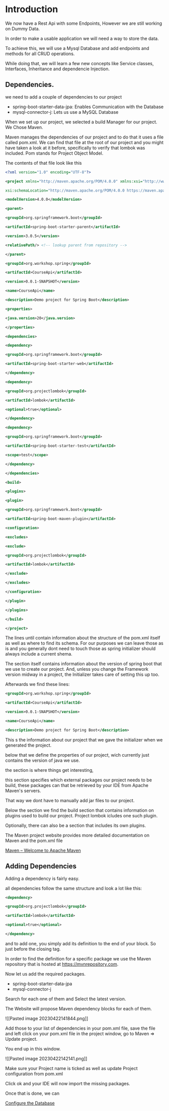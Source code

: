 
# Introduction

We now have a Rest Api with some Endpoints, However we are still working on Dummy Data.

In order to make a usable application we will need a way to store the data. 

To achieve this, we will use a Mysql Database and add endpoints and methods for all CRUD operations. 

While doing that, we will learn a few new concepts like Service classes, Interfaces, Inheritance and dependencie Injection. 

## Dependencies.

we need to add a couple of dependencies to our project

- spring-boot-starter-data-jpa: Enables Communication with the Database
- mysql-connector-j: Lets us use a MySQL Database


When we set up our project, we selected a build Manager for our project. We Chose Maven.

Maven manages the dependencies of our project and to do that it uses a file called pom.xml. We can find that file at the root of our project and you might have taken a look at it before, specifically to verify that lombok was included.
Pom stands for Project Object Model.

The contents of that file look like this

```xml
<?xml version="1.0" encoding="UTF-8"?>

<project xmlns="http://maven.apache.org/POM/4.0.0" xmlns:xsi="http://www.w3.org/2001/XMLSchema-instance"

xsi:schemaLocation="http://maven.apache.org/POM/4.0.0 https://maven.apache.org/xsd/maven-4.0.0.xsd">

<modelVersion>4.0.0</modelVersion>

<parent>

<groupId>org.springframework.boot</groupId>

<artifactId>spring-boot-starter-parent</artifactId>

<version>3.0.5</version>

<relativePath/> <!-- lookup parent from repository -->

</parent>

<groupId>org.workshop.spring</groupId>

<artifactId>CourseApi</artifactId>

<version>0.0.1-SNAPSHOT</version>

<name>CourseApi</name>

<description>Demo project for Spring Boot</description>

<properties>

<java.version>20</java.version>

</properties>

<dependencies>

<dependency>

<groupId>org.springframework.boot</groupId>

<artifactId>spring-boot-starter-web</artifactId>

</dependency>

<dependency>

<groupId>org.projectlombok</groupId>

<artifactId>lombok</artifactId>

<optional>true</optional>

</dependency>

<dependency>

<groupId>org.springframework.boot</groupId>

<artifactId>spring-boot-starter-test</artifactId>

<scope>test</scope>

</dependency>

</dependencies>

<build>

<plugins>

<plugin>

<groupId>org.springframework.boot</groupId>

<artifactId>spring-boot-maven-plugin</artifactId>

<configuration>

<excludes>

<exclude>

<groupId>org.projectlombok</groupId>

<artifactId>lombok</artifactId>

</exclude>

</excludes>

</configuration>

</plugin>

</plugins>

</build>

</project>
```

The lines until <parent> contain information about the structure of the pom.xml itself as well as where to find its schema. 
For our purposes we can leave those as is and you generally dont need to touch those as spring initializer should always include a current shema.

The <parent> section itself contains information about the version of spring boot that we use to create our project. And, unless you change the Framework version midway in a project, the Initializer takes care of setting this up too. 

Afterwards we find these lines:

```xml
<groupId>org.workshop.spring</groupId>

<artifactId>CourseApi</artifactId>

<version>0.0.1-SNAPSHOT</version>

<name>CourseApi</name>

<description>Demo project for Spring Boot</description>
```


This s the information about our project that we gave the initializer when we generated the project.

below that we define the properties of our project, wich currently just contains the version of java we use.

the <dependencies> section is where things get interesting,

this section specifies which external packages our project needs to be build, these packages can that be retrieved by your IDE from Apache Maven's servers.

That way we dont have to manually add jar files to our project.


Below the </dependencies> section we find the build section that contains information on plugins used to build our project.
Project lombok icludes one such plugin.

Optionally, there can also be a <reporting> section that includes its own plugins.

The Maven project website provides more detailed documentation on Maven and the pom.xml file

[Maven – Welcome to Apache Maven](https://maven.apache.org)

## Adding Dependencies

Adding a dependency is fairly easy.

all dependencies follow the same structure and look a lot like this:

```xml
<dependency>

<groupId>org.projectlombok</groupId>

<artifactId>lombok</artifactId>

<optional>true</optional>

</dependency>
```

and to add one, you simply add its <dependency> definition to the end of your <dependencies> block. So just before the closing </dependencies> tag.

In order to find the definition for a specific package we use the Maven repository that is hosted at https://mvnrepository.com.

Now let us add the required packages.

- spring-boot-starter-data-jpa
- mysql-connector-j

Search for each one of them and Select the latest version.

The Website will propose Maven dependency blocks for each of them.

![[Pasted image 20230422141844.png]]

Add those to your list of dependencies in your pom.xml file, save the file and left click on your pom.xml file in the project window, go to Maven => Update project.

You end up in this window.

![[Pasted image 20230422142141.png]]

Make sure your Project name is ticked as well as update Project configuration from pom.xml

Click ok and your IDE will now import the missing packages.

Once that is done, we can

[Configure the Database](https://github.com/TripsJ/Spring-API-Workshop-1/blob/main/Database%20Configuration.md)



